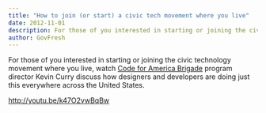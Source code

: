 ```yaml
---
title: "How to join (or start) a civic tech movement where you live"
date: 2012-11-01
description: For those of you interested in starting or joining the civic technology movement where you live, watch Code for America Brigade program director Kevin Curry discuss how designers and developers are doing just this everywhere across the United States.
author: GovFresh
---
```


For those of you interested in starting or joining the civic technology movement where you live, watch <a href="http://brigade.codeforamerica.org/">Code for America Brigade</a> program director Kevin Curry discuss how designers and developers are doing just this everywhere across the United States.

http://youtu.be/k47O2vwBqBw
